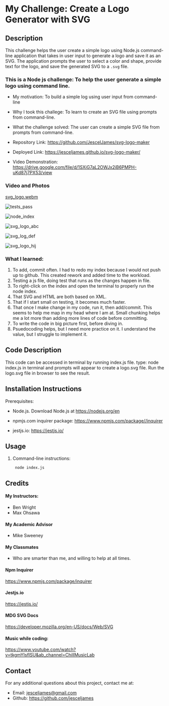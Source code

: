 # My Challenge: Create a Logo Generator with SVG

## Description
This challenge helps the user create a simple logo using Node.js command-line application that takes in user input to generate a logo and save it as an SVG. The application prompts the user to select a color and shape, provide text for the logo, and save the generated SVG to a `.svg` file.


### This is a Node js challenge: To help the user generate a simple logo using command line. 

- My motivation:  To build a simple log using user input from command-line
- Why I took this challege: To learn to create an SVG file using prompts from command-line.
- What the challenge solved:  The user can create a simple SVG file from prompts from command-line. 

- Repository Link: https://github.com/JescelJames/svg-logo-maker

- Deployed Link: https://jesceljames.github.io/svg-logo-maker/

- Video Demonstration: https://drive.google.com/file/d/1SXiG7aL2OWJx2iB6PMPH-uKd87j7PX53/view

### Video and Photos
[svg_logo.webm](https://github.com/JescelJames/svg-logo-maker/assets/105643185/8a1e60ba-76b7-43f7-b263-834738c56830)


![tests_pass](https://github.com/JescelJames/svg-logo-maker/assets/105643185/41a83121-3fc6-4421-9906-a9c5dd57d311)



![node_index](https://github.com/JescelJames/svg-logo-maker/assets/105643185/fcf8cdc6-e0ee-491b-8eb5-97e9a645f73d)


![svg_logo_abc](https://github.com/JescelJames/svg-logo-maker/assets/105643185/974d5105-1357-463a-8d44-01e55f76569a)


![svg_log_def](https://github.com/JescelJames/svg-logo-maker/assets/105643185/1342ab8d-acf9-41f0-9fb4-65fa2eae1e44)


![svg_logo_hij](https://github.com/JescelJames/svg-logo-maker/assets/105643185/1209f572-0978-4c28-872b-e3224b55b27d)





### What I learned:  

1. To add, commit often. I had to redo my index because I would not push up to github. This created rework and added time to the workload.
2. Testing a js file, doing test that runs as the changes happen in file.
3. To right-click on the index and open the terminal to properly run the node index.
4. That SVG and HTML are both based on XML.
5. That if I start small on testing, it becomes much faster.
6. That once I make change in my code, run it, then add/commit.  This seems to help me map in my head where I am at. Small chunking helps me a lot more than adding more lines of code before committing.
7. To write the code in big picture first, before diving in.
8. Psuedocoding helps, but I need more practice on it.  I understand the value, but I struggle to implement it.

## Code Description
This code can be accessed in terminal by running index.js file. type: node index.js in terminal and prompts will appear to create a logo.svg file.  Run the logo.svg file in browser to see the result.


## Installation Instructions

Prerequisites:  
 - Node.js. Download Node.js at https://nodejs.org/en

 - npmjs.com inquirer package:  https://www.npmjs.com/package//inquirer

 - jestjs.io:  https://jestjs.io/

 ## Usage
1. Command-line instructions:

        node index.js


## Credits

#### My Instructors:
- Ben Wright 
- Max Ohsawa 

#### My Academic Advisor
- Mike Sweeney

#### My Classmates
- Who are smarter than me, and willing to help at all times.

#### Npm Inquirer
https://www.npmjs.com/package/inquirer

#### Jestjs.io
https://jestjs.io/

#### MDG SVG Docs

https://developer.mozilla.org/en-US/docs/Web/SVG


#### Music while coding:
https://www.youtube.com/watch?v=tkgmYIsflSU&ab_channel=ChillMusicLab


## Contact
For any additional questions about this project, contact me at:
- Email: jesceljames@gmail.com
- Github: https://github.com/jesceljames
